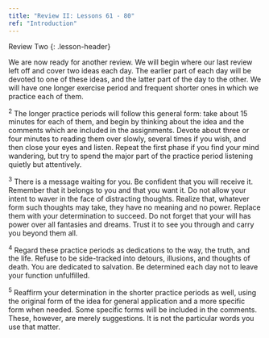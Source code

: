 ```yaml
---
title: "Review II: Lessons 61 - 80"
ref: "Introduction"
---
```


Review Two
{: .lesson-header}

We are now ready for another review. We will begin where our last review
left off and cover two ideas each day. The earlier part of each day will
be devoted to one of these ideas, and the latter part of the day to the
other. We will have one longer exercise period and frequent shorter ones
in which we practice each of them.

<sup>2</sup> The longer practice periods will follow this general form:
take about 15 minutes for each of them, and begin by thinking about the
idea and the comments which are included in the assignments. Devote
about three or four minutes to reading them over slowly, several times
if you wish, and then close your eyes and listen. Repeat the first phase
if you find your mind wandering, but try to spend the major part of the
practice period listening quietly but attentively.

<sup>3</sup> There is a message waiting for you. Be confident that you
will receive it. Remember that it belongs to you and that you want it.
Do not allow your intent to waver in the face of distracting thoughts.
Realize that, whatever form such thoughts may take, they have no meaning
and no power.  Replace them with your determination to succeed. Do not
forget that your will has power over all fantasies and dreams. Trust it
to see you through and carry you beyond them all.

<sup>4</sup> Regard these practice periods as dedications to the way,
the truth, and the life. Refuse to be side-tracked into detours,
illusions, and thoughts of death. You are dedicated to salvation. Be
determined each day not to leave your function unfulfilled.

<sup>5</sup> Reaffirm your determination in the shorter practice periods
as well, using the original form of the idea for general application and
a more specific form when needed. Some specific forms will be included
in the comments. These, however, are merely suggestions. It is not the
particular words you use that matter.

